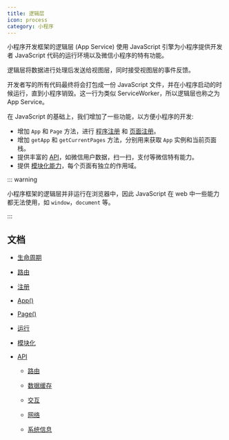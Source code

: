 ```yaml
---
title: 逻辑层
icon: process
category: 小程序
---
```


小程序开发框架的逻辑层 (App Service) 使用 JavaScript 引擎为小程序提供开发者 JavaScript 代码的运行环境以及微信小程序的特有功能。

逻辑层将数据进行处理后发送给视图层，同时接受视图层的事件反馈。

开发者写的所有代码最终将会打包成一份 JavaScript 文件，并在小程序启动的时候运行，直到小程序销毁。这一行为类似 ServiceWorker，所以逻辑层也称之为 App Service。

<!-- more -->

在 JavaScript 的基础上，我们增加了一些功能，以方便小程序的开发:

- 增加 `App` 和 `Page` 方法，进行 [程序注册](app.md) 和 [页面注册](page.md)。
- 增加 `getApp` 和 `getCurrentPages` 方法，分别用来获取 `App` 实例和当前页面栈。
- 提供丰富的 [API](api/readme.md)，如微信用户数据，扫一扫，支付等微信特有能力。
- 提供 [模块化能力](module.md)，每个页面有独立的作用域。

::: warning

小程序框架的逻辑层并非运行在浏览器中，因此 JavaScript 在 web 中一些能力都无法使用，如 `window`，`document` 等。

:::

## 文档

- [生命周期](lifetime.md)

- [路由](route.md)

- [注册](register.md)

- [App()](app.md)

- [Page()](page.md)

- [运行](run.md)

- [模块化](module.md)

- [API](api/readme.md)

  - [路由](api/route.md)

  - [数据缓存](api/storage.md)

  - [交互](api/interact.md)

  - [网络](api/network.md)

  - [系统信息](api/system.md)
